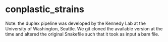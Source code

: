 # conplastic_strains
Note: the duplex pipeline was developed by the Kennedy Lab at the University of Washington, Seattle. We git cloned the available version at the time and altered the original Snakefile such that it took as input a bam file. 
